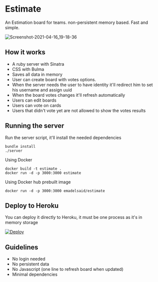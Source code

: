 Estimate
=====

An Estimation board for teams. non-persistent memory based. Fast and simple.

![Screenshot-2021-04-16_19-18-36](https://user-images.githubusercontent.com/54403/115060881-ae5f1400-9ee8-11eb-9386-4c5a782fd958.png)

## How it works

- A ruby server with Sinatra
- CSS with Bulma
- Saves all data in memory
- User can create board with votes options.
- When the server needs the user to have identity it'll redirect him to set his username and assign uuid
- When the board votes changes it'll refresh automatically
- Users can edit boards
- Users can vote on cards
- Users that didn't vote yet are not allowed to show the votes results

## Running the server

Run the server script, it'll install the needed dependencies
```
bundle install
./server
```

Using Docker

```
docker build -t estimate .
docker run -d -p 3000:3000 estimate
```

Using Docker hub prebuilt image

```
docker run -d -p 3000:3000 emadelsaid/estimate
```

## Deploy to Heroku

You can deploy it directly to Heroku, it must be one process as it's in memory storage

[![Deploy](https://www.herokucdn.com/deploy/button.svg)](https://heroku.com/deploy)

## Guidelines

- No login needed
- No persistent data
- No Javascript (one line to refresh board when updated)
- Minimal dependencies
